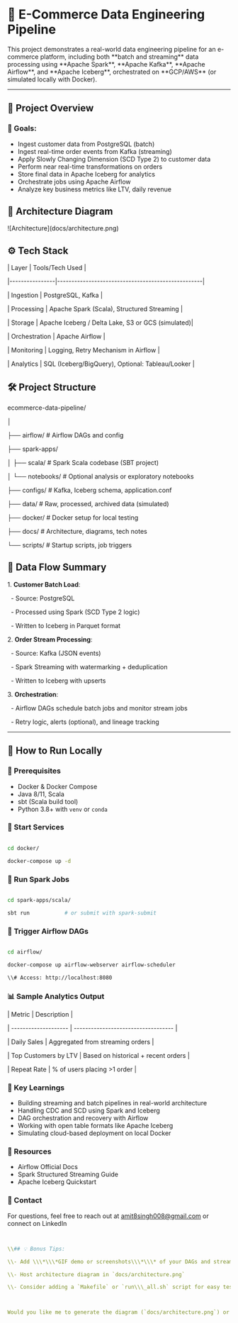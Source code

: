 # 🛒 E-Commerce Data Engineering Pipeline



This project demonstrates a real-world data engineering pipeline for an e-commerce platform, including both \*\*batch and streaming\*\* data processing using \*\*Apache Spark\*\*, \*\*Apache Kafka\*\*, \*\*Apache Airflow\*\*, and \*\*Apache Iceberg\*\*, orchestrated on \*\*GCP/AWS\*\* (or simulated locally with Docker).



---



## 🚀 Project Overview



### 🎯 Goals:

* Ingest customer data from PostgreSQL (batch)
* Ingest real-time order events from Kafka (streaming)
* Apply Slowly Changing Dimension (SCD Type 2) to customer data
* Perform near real-time transformations on orders
* Store final data in Apache Iceberg for analytics
* Orchestrate jobs using Apache Airflow
* Analyze key business metrics like LTV, daily revenue





## 🧱 Architecture Diagram



!\[Architecture](docs/architecture.png)







## ⚙️ Tech Stack



| Layer           | Tools/Tech Used                                  |

|----------------|---------------------------------------------------|

| Ingestion       | PostgreSQL, Kafka                                 |

| Processing      | Apache Spark (Scala), Structured Streaming        |

| Storage         | Apache Iceberg / Delta Lake, S3 or GCS (simulated)|

| Orchestration   | Apache Airflow                                    |

| Monitoring      | Logging, Retry Mechanism in Airflow               |

| Analytics       | SQL (Iceberg/BigQuery), Optional: Tableau/Looker  |







## 🛠️ Project Structure



ecommerce-data-pipeline/

│

├── airflow/ # Airflow DAGs and config

├── spark-apps/

│ ├── scala/ # Spark Scala codebase (SBT project)

│ └── notebooks/ # Optional analysis or exploratory notebooks

├── configs/ # Kafka, Iceberg schema, application.conf

├── data/ # Raw, processed, archived data (simulated)

├── docker/ # Docker setup for local testing

├── docs/ # Architecture, diagrams, tech notes

└── scripts/ # Startup scripts, job triggers









## 🔄 Data Flow Summary



1\. **Customer Batch Load**:

   - Source: PostgreSQL

   - Processed using Spark (SCD Type 2 logic)

   - Written to Iceberg in Parquet format



2\. **Order Stream Processing**:

   - Source: Kafka (JSON events)

   - Spark Streaming with watermarking + deduplication

   - Written to Iceberg with upserts



3\. **Orchestration**:

   - Airflow DAGs schedule batch jobs and monitor stream jobs

   - Retry logic, alerts (optional), and lineage tracking



---



## 🧪 How to Run Locally



### 📌 Prerequisites

* Docker \& Docker Compose
* Java 8/11, Scala
* sbt (Scala build tool)
* Python 3.8+ with `venv` or `conda`



### 🐳 Start Services

```bash

cd docker/

docker-compose up -d
```


### 🚀 Run Spark Jobs


```bash

cd spark-apps/scala/

sbt run           # or submit with spark-submit

```



### 🛫 Trigger Airflow DAGs

```bash

cd airflow/

docker-compose up airflow-webserver airflow-scheduler

\\# Access: http://localhost:8080

```



### 📊 Sample Analytics Output



| Metric               | Description                         |

| -------------------- | ----------------------------------- |

| Daily Sales          | Aggregated from streaming orders    |

| Top Customers by LTV | Based on historical + recent orders |

| Repeat Rate          | % of users placing >1 order         |





### 📝 Key Learnings

* Building streaming and batch pipelines in real-world architecture
* Handling CDC and SCD using Spark and Iceberg
* DAG orchestration and recovery with Airflow
* Working with open table formats like Apache Iceberg
* Simulating cloud-based deployment on local Docker



### 📂 Resources

* Airflow Official Docs
* Spark Structured Streaming Guide
* Apache Iceberg Quickstart



### 📧 Contact

For questions, feel free to reach out at amit8singh008@gmail.com or connect on LinkedIn



```yaml


\\## 💡 Bonus Tips:

\\- Add \\\*\\\*GIF demo or screenshots\\\*\\\* of your DAGs and streaming output

\\- Host architecture diagram in `docs/architecture.png`

\\- Consider adding a `Makefile` or `run\\\_all.sh` script for easy testing



Would you like me to generate the diagram (`docs/architecture.png`) or starter Airflow DAG next?

```



